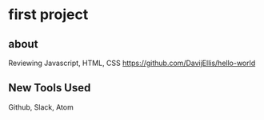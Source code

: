 # first project

## about
Reviewing Javascript, HTML, CSS
https://github.com/DavijEllis/hello-world

## New Tools Used
Github, Slack, Atom

